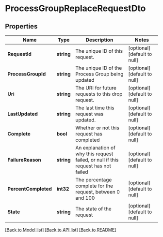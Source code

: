 # ProcessGroupReplaceRequestDto

## Properties
Name | Type | Description | Notes
------------ | ------------- | ------------- | -------------
**RequestId** | **string** | The unique ID of this request. | [optional] [default to null]
**ProcessGroupId** | **string** | The unique ID of the Process Group being updated | [optional] [default to null]
**Uri** | **string** | The URI for future requests to this drop request. | [optional] [default to null]
**LastUpdated** | **string** | The last time this request was updated. | [optional] [default to null]
**Complete** | **bool** | Whether or not this request has completed | [optional] [default to null]
**FailureReason** | **string** | An explanation of why this request failed, or null if this request has not failed | [optional] [default to null]
**PercentCompleted** | **int32** | The percentage complete for the request, between 0 and 100 | [optional] [default to null]
**State** | **string** | The state of the request | [optional] [default to null]

[[Back to Model list]](../README.md#documentation-for-models) [[Back to API list]](../README.md#documentation-for-api-endpoints) [[Back to README]](../README.md)

